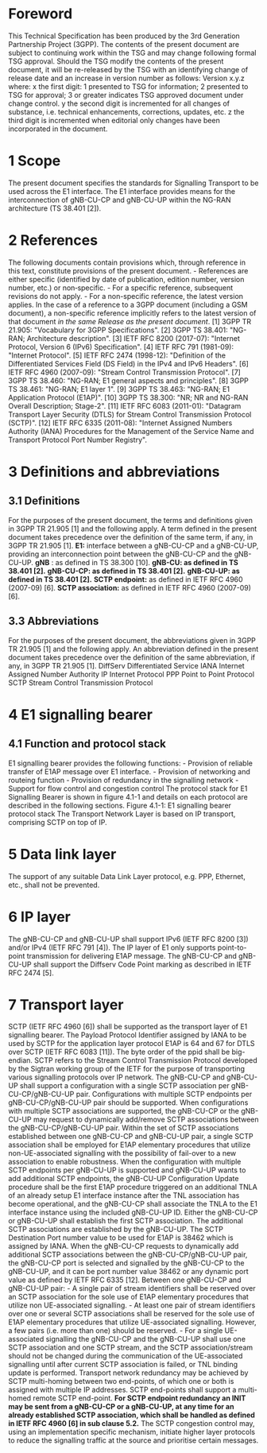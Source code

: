 # Foreword
This Technical Specification has been produced by the 3rd Generation
Partnership Project (3GPP).
The contents of the present document are subject to continuing work within the
TSG and may change following formal TSG approval. Should the TSG modify the
contents of the present document, it will be re-released by the TSG with an
identifying change of release date and an increase in version number as
follows:
Version x.y.z
where:
x the first digit:
1 presented to TSG for information;
2 presented to TSG for approval;
3 or greater indicates TSG approved document under change control.
y the second digit is incremented for all changes of substance, i.e. technical
enhancements, corrections, updates, etc.
z the third digit is incremented when editorial only changes have been
incorporated in the document.
# 1 Scope
The present document specifies the standards for Signalling Transport to be
used across the E1 interface. The E1 interface provides means for the
interconnection of gNB-CU-CP and gNB-CU-UP within the NG-RAN architecture (TS
38.401 [2]).
# 2 References
The following documents contain provisions which, through reference in this
text, constitute provisions of the present document.
\- References are either specific (identified by date of publication, edition
number, version number, etc.) or non‑specific.
\- For a specific reference, subsequent revisions do not apply.
\- For a non-specific reference, the latest version applies. In the case of a
reference to a 3GPP document (including a GSM document), a non-specific
reference implicitly refers to the latest version of that document _in the
same Release as the present document_.
[1] 3GPP TR 21.905: \"Vocabulary for 3GPP Specifications\".
[2] 3GPP TS 38.401: \"NG-RAN; Architecture description\".
[3] IETF RFC 8200 (2017-07): \"Internet Protocol, Version 6 (IPv6)
Specification\".
[4] IETF RFC 791 (1981-09): \"Internet Protocol\".
[5] IETF RFC 2474 (1998-12): \"Definition of the Differentiated Services Field
(DS Field) in the IPv4 and IPv6 Headers\".
[6] IETF RFC 4960 (2007-09): \"Stream Control Transmission Protocol\".
[7] 3GPP TS 38.460: \"NG-RAN; E1 general aspects and principles\".
[8] 3GPP TS 38.461: \"NG-RAN; E1 layer 1\".
[9] 3GPP TS 38.463: \"NG-RAN; E1 Application Protocol (E1AP)\".
[10] 3GPP TS 38.300: \"NR; NR and NG-RAN Overall Description; Stage-2\".
[11] IETF RFC 6083 (2011-01): \"Datagram Transport Layer Security (DTLS) for
Stream Control Transmission Protocol (SCTP)\".
[12] IETF RFC 6335 (2011-08): \"Internet Assigned Numbers Authority (IANA)
Procedures for the Management of the Service Name and Transport Protocol Port
Number Registry\".
# 3 Definitions and abbreviations
## 3.1 Definitions
For the purposes of the present document, the terms and definitions given in
3GPP TR 21.905 [1] and the following apply. A term defined in the present
document takes precedence over the definition of the same term, if any, in
3GPP TR 21.905 [1].
**E1:** interface between a gNB-CU-CP and a gNB-CU-UP, providing an
interconnection point between the gNB-CU-CP and the gNB-CU-UP.
**gNB** : as defined in TS 38.300 [10].
**gNB-CU: as defined in TS 38.401 [2].**
**gNB-CU-CP: as defined in TS 38.401 [2].**
**gNB-CU-UP: as defined in TS 38.401 [2].**
**SCTP endpoint:** as defined in IETF RFC 4960 (2007-09) [6].
**SCTP association:** as defined in IETF RFC 4960 (2007-09) [6].
## 3.3 Abbreviations
For the purposes of the present document, the abbreviations given in 3GPP TR
21.905 [1] and the following apply. An abbreviation defined in the present
document takes precedence over the definition of the same abbreviation, if
any, in 3GPP TR 21.905 [1].
DiffServ Differentiated Service
IANA Internet Assigned Number Authority
IP Internet Protocol
PPP Point to Point Protocol
SCTP Stream Control Transmission Protocol
# 4 E1 signalling bearer
## 4.1 Function and protocol stack
E1 signalling bearer provides the following functions:
\- Provision of reliable transfer of E1AP message over E1 interface.
\- Provision of networking and routeing function
\- Provision of redundancy in the signalling network
\- Support for flow control and congestion control
The protocol stack for E1 Signalling Bearer is shown in figure 4.1-1 and
details on each protocol are described in the following sections.
Figure 4.1-1: E1 signalling bearer protocol stack
The Transport Network Layer is based on IP transport, comprising SCTP on top
of IP.
# 5 Data link layer
The support of any suitable Data Link Layer protocol, e.g. PPP, Ethernet,
etc., shall not be prevented.
# 6 IP layer
The gNB-CU-CP and gNB-CU-UP shall support IPv6 (IETF RFC 8200 [3]) and/or IPv4
(IETF RFC 791 [4]).
The IP layer of E1 only supports point-to-point transmission for delivering
E1AP message.
The gNB-CU-CP and gNB-CU-UP shall support the Diffserv Code Point marking as
described in IETF RFC 2474 [5].
# 7 Transport layer
SCTP (IETF RFC 4960 [6]) shall be supported as the transport layer of E1
signalling bearer. The Payload Protocol Identifier assigned by IANA to be used
by SCTP for the application layer protocol E1AP is 64 and 67 for DTLS over
SCTP (IETF RFC 6083 [11]). The byte order of the ppid shall be big-endian.
SCTP refers to the Stream Control Transmission Protocol developed by the
Sigtran working group of the IETF for the purpose of transporting various
signalling protocols over IP network.
The gNB-CU-CP and gNB-CU-UP shall support a configuration with a single SCTP
association per gNB-CU-CP/gNB-CU-UP pair. Configurations with multiple SCTP
endpoints per gNB-CU-CP/gNB-CU-UP pair should be supported. When
configurations with multiple SCTP associations are supported, the gNB-CU-CP or
the gNB-CU-UP may request to dynamically add/remove SCTP associations between
the gNB-CU-CP/gNB-CU-UP pair. Within the set of SCTP associations established
between one gNB-CU-CP and gNB-CU-UP pair, a single SCTP association shall be
employed for E1AP elementary procedures that utilize non-UE-associated
signalling with the possibility of fail-over to a new association to enable
robustness.
When the configuration with multiple SCTP endpoints per gNB-CU-UP is supported
and gNB-CU-UP wants to add additional SCTP endpoints, the gNB-CU-UP
Configuration Update procedure shall be the first E1AP procedure triggered on
an additional TNLA of an already setup E1 interface instance after the TNL
association has become operational, and the gNB-CU-CP shall associate the TNLA
to the E1 interface instance using the included gNB-CU-UP ID.
Either the gNB-CU-CP or gNB-CU-UP shall establish the first SCTP association.
The additional SCTP associations are established by the gNB-CU-UP. The SCTP
Destination Port number value to be used for E1AP is 38462 which is assigned
by IANA. When the gNB-CU-CP requests to dynamically add additional SCTP
associations between the gNB-CU-CP/gNB-CU-UP pair, the gNB-CU-CP port is
selected and signalled by the gNB-CU-CP to the gNB-CU-UP, and it can be port
number value 38462 or any dynamic port value as defined by IETF RFC 6335 [12].
Between one gNB-CU-CP and gNB-CU-UP pair:
\- A single pair of stream identifiers shall be reserved over an SCTP
association for the sole use of E1AP elementary procedures that utilize non
UE-associated signalling.
\- At least one pair of stream identifiers over one or several SCTP
associations shall be reserved for the sole use of E1AP elementary procedures
that utilize UE-associated signalling. However, a few pairs (i.e. more than
one) should be reserved.
\- For a single UE-associated signalling the gNB-CU-CP and the gNB-CU-UP shall
use one SCTP association and one SCTP stream, and the SCTP association/stream
should not be changed during the communication of the UE-associated signalling
until after current SCTP association is failed, or TNL binding update is
performed.
Transport network redundancy may be achieved by SCTP multi-homing between two
end-points, of which one or both is assigned with multiple IP addresses. SCTP
end-points shall support a multi-homed remote SCTP end-point. **For SCTP
endpoint redundancy an INIT may be sent from a gNB-CU-CP or a gNB-CU-UP, at
any time for an already established SCTP association, which shall be handled
as defined in IETF RFC 4960 [6] in sub clause 5.2.**
The SCTP congestion control may, using an implementation specific mechanism,
initiate higher layer protocols to reduce the signalling traffic at the source
and prioritise certain messages.
#